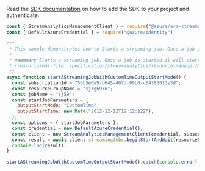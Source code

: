 Read the [SDK documentation](https://github.com/Azure/azure-sdk-for-js/blob/%40azure%2Farm-streamanalytics_4.0.1/sdk/streamanalytics/arm-streamanalytics/README.md) on how to add the SDK to your project and authenticate.

```javascript
const { StreamAnalyticsManagementClient } = require("@azure/arm-streamanalytics");
const { DefaultAzureCredential } = require("@azure/identity");

/**
 * This sample demonstrates how to Starts a streaming job. Once a job is started it will start processing input events and produce output.
 *
 * @summary Starts a streaming job. Once a job is started it will start processing input events and produce output.
 * x-ms-original-file: specification/streamanalytics/resource-manager/Microsoft.StreamAnalytics/stable/2020-03-01/examples/StreamingJob_Start_CustomTime.json
 */
async function startAStreamingJobWithCustomTimeOutputStartMode() {
  const subscriptionId = "56b5e0a9-b645-407d-99b0-c64f86013e3d";
  const resourceGroupName = "sjrg6936";
  const jobName = "sj59";
  const startJobParameters = {
    outputStartMode: "CustomTime",
    outputStartTime: new Date("2012-12-12T12:12:12Z"),
  };
  const options = { startJobParameters };
  const credential = new DefaultAzureCredential();
  const client = new StreamAnalyticsManagementClient(credential, subscriptionId);
  const result = await client.streamingJobs.beginStartAndWait(resourceGroupName, jobName, options);
  console.log(result);
}

startAStreamingJobWithCustomTimeOutputStartMode().catch(console.error);
```
